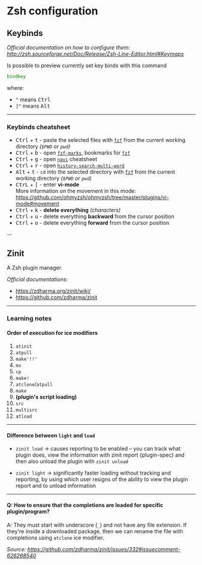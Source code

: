 # Zsh configuration

## Keybinds

_Official documentation on how to configure them: <http://zsh.sourceforge.net/Doc/Release/Zsh-Line-Editor.html#Keymaps>_

Is possible to preview currently set key binds with this command
```zsh
bindkey
```
where:
- `^` means <kbd>Ctrl</kbd>
- `]^` means <kbd>Alt</kbd>

---

### Keybinds cheatsheet

- <kbd>Ctrl</kbd> + <kbd>t</kbd> - paste the selected files with [`fzf`][fzf] from the current working directory _(`$PWD` or `pwd`)_
- <kbd>Ctrl</kbd> + <kbd>b</kbd> - open [`fzf-marks`][fzf-marks], bookmarks for [`fzf`][fzf]
- <kbd>Ctrl</kbd> + <kbd>g</kbd> - open [`navi`][navi] cheatsheet
- <kbd>Ctrl</kbd> + <kbd>r</kbd> - open [`history-search-multi-word`][history-search-multi-word]
- <kbd>Alt</kbd> + <kbd>t</kbd> - `cd` into the selected directory with [`fzf`][fzf] from the current working directory _(`$PWD` or `pwd`)_
- <kbd>CtrL</kbd> + <kbd>[</kbd> - enter **vi-mode**\
  More information on the movement in this mode: <https://github.com/ohmyzsh/ohmyzsh/tree/master/plugins/vi-mode#movement>
- <kbd>Ctrl</kbd> + <kbd>k</kbd> - **delete everything** _(characters)_
- <kbd>Ctrl</kbd> + <kbd>u</kbd> - delete everything **backward** from the cursor position
- <kbd>Ctrl</kbd> + <kbd>o</kbd> - delete everything **forward** from the cursor position

[navi]: https://github.com/denisidoro/navi
[fzf]: https://github.com/junegunn/fzf
[fzf-marks]: https://github.com/urbainvaes/fzf-marks
[history-search-multi-word]: https://github.com/zdharma/history-search-multi-word

--

## Zinit

A Zsh plugin manager.

_Official documentations:_
- https://zdharma.org/zinit/wiki/
- https://github.com/zdharma/zinit

---

### Learning notes

#### Order of execution for ice modifiers

1. `atinit`
2. `atpull`
3. `make'!!'`
4. `mv`
5. `cp`
6. `make!`
7. `atclone`/`atpull`
8. `make`
9. **(plugin's script loading)**
10. `src`
11. `multisrc`
12. `atload`

---

#### Difference between `light` and `load`

- `zinit load` -> causes reporting to be enabled – you can track what plugin does, view the information with zinit report {plugin-spec} and then also unload the plugin with `zinit unload`

- `zinit light` -> significantly faster loading without tracking and reporting, by using which user resigns of the ability to view the plugin report and to unload information

---

#### Q: How to ensure that the completions are loaded for specific plugin/program?

A: They must start with underscore (`_`) and not have any file extension.
   If they're inside a downloaded package, then we can rename the file with
   completions using `atclone` ice modifier.

_Source: https://github.com/zdharma/zinit/issues/332#issuecomment-626268540_

